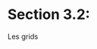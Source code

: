 <div relative mt--10 w-full h-full flex="~ col justify-center items-center">
    <div>
        <h1 font-mono text-gradient-css text-5xl>Section 3.2:</h1>
        <p font-sans text-end>Les grids</p>
    </div>
</div>

<!-- https://cssgridgarden.com/#fr -->


